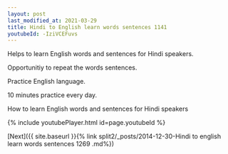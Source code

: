 ```yaml
---
layout: post
last_modified_at: 2021-03-29
title: Hindi to English learn words sentences 1141 
youtubeId: -IziVCEFuvs
---
```

 
 
Helps to learn English words and sentences for Hindi speakers.

Opportunitiy to repeat the words sentences. 

Practice English language. 
 
10 minutes practice every day. 
 
How to learn English words and sentences for Hindi speakers 
 
{% include youtubePlayer.html id=page.youtubeId %}
 
 
[Next]({{ site.baseurl }}{% link  split2/_posts/2014-12-30-Hindi to english learn words sentences 1269 .md%})
 
